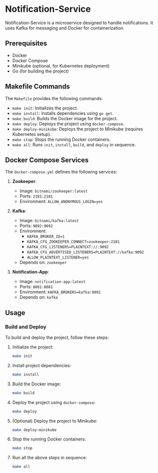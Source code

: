 # Notification-Service

Notification-Service is a microservice designed to handle notifications. It uses Kafka for messaging and Docker for containerization.

## Prerequisites

- Docker
- Docker Compose
- Minikube (optional, for Kubernetes deployment)
- Go (for building the project)

## Makefile Commands

The `Makefile` provides the following commands:

- `make init`: Initializes the project.
- `make install`: Installs dependencies using `go get`.
- `make build`: Builds the Docker image for the project.
- `make deploy`: Deploys the project using `docker-compose`.
- `make deploy-minikube`: Deploys the project to Minikube (requires Kubernetes setup).
- `make stop`: Stops the running Docker containers.
- `make all`: Runs `init`, `install`, `build`, and `deploy` in sequence.

## Docker Compose Services

The `docker-compose.yml` defines the following services:

1. **Zookeeper**:
    - Image: `bitnami/zookeeper:latest`
    - Ports: `2181:2181`
    - Environment: `ALLOW_ANONYMOUS_LOGIN=yes`

2. **Kafka**:
    - Image: `bitnami/kafka:latest`
    - Ports: `9092:9092`
    - Environment:
      - `KAFKA_BROKER_ID=1`
      - `KAFKA_CFG_ZOOKEEPER_CONNECT=zookeeper:2181`
      - `KAFKA_CFG_LISTENERS=PLAINTEXT://:9092`
      - `KAFKA_CFG_ADVERTISED_LISTENERS=PLAINTEXT://kafka:9092`
      - `ALLOW_PLAINTEXT_LISTENER=yes`
    - Depends on: `zookeeper`

3. **Notification-App**:
    - Image: `notification-app:latest`
    - Ports: `8081:8081`
    - Environment: `KAFKA_BROKERS=kafka:9092`
    - Depends on: `kafka`

## Usage

### Build and Deploy

To build and deploy the project, follow these steps:

1. Initialize the project:
    ```bash
    make init
    ```

2. Install project dependencies:
    ```bash
    make install
    ```

3. Build the Docker image:
    ```bash
    make build
    ```

4. Deploy the project using `docker-compose`:
    ```bash
    make deploy
    ```

5. (Optional) Deploy the project to Minikube:
    ```bash
    make deploy-minikube
    ```

6. Stop the running Docker containers:
    ```bash
    make stop
    ```

7. Run all the above steps in sequence:
    ```bash
    make all
    ```
